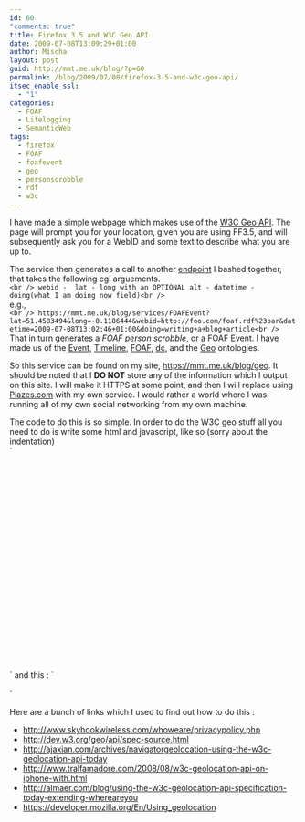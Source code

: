 ```yaml
---
id: 60
"comments: true"
title: Firefox 3.5 and W3C Geo API
date: 2009-07-08T13:09:29+01:00
author: Mischa
layout: post
guid: http://mmt.me.uk/blog/?p=60
permalink: /blog/2009/07/08/firefox-3-5-and-w3c-geo-api/
itsec_enable_ssl:
  - "1"
categories:
  - FOAF
  - Lifelogging
  - SemanticWeb
tags:
  - firefox
  - FOAF
  - foafevent
  - geo
  - personscrobble
  - rdf
  - w3c
---
```

I have made a simple webpage which makes use of the [W3C Geo API](http://dev.w3.org/geo/api/spec-source.html). The page will prompt you for your location, given you are using FF3.5, and will subsequently ask you for a WebID and some text to describe what you are up to.

The service then generates a call to another [endpoint](https://mmt.me.uk/blog/services/FOAFEvent) I bashed together, that takes the following cgi arguements.  
`<br />
webid -  lat - long with an OPTIONAL alt - datetime - doing(what I am doing now field)<br />
`  
e.g.,  
`<br />
https://mmt.me.uk/blog/services/FOAFEvent?lat=51.4583494&long=-0.1186444&webid=http://foo.com/foaf.rdf%23bar&datetime=2009-07-08T13:02:46+01:00&doing=writing+a+blog+article<br />
`  
That in turn generates a _FOAF person scrobble_, or a FOAF Event. I have made us of the [Event](http://purl.org/NET/c4dm/event.owl#), [Timeline](http://purl.org/NET/c4dm/timeline.owl#), [FOAF](http://xmlns.com/foaf/0.1/), [dc](http://purl.org/dc/elements/1.1/), and the [Geo](http://www.w3.org/2003/01/geo/wgs84_pos#) ontologies. 

So this service can be found on my site, <https://mmt.me.uk/blog/geo>. It should be noted that I **DO NOT** store any of the information which I output on this site. I will make it HTTPS at some point, and then I will replace using [Plazes.com](http://plazes.com/) with my own service. I would rather a world where I was running all of my own social networking from my own machine.

The code to do this is so simple. In order to do the W3C geo stuff all you need to do is write some html and javascript, like so (sorry about the indentation)  
`<br />
<script src="http://maps.google.com/maps?file=api&v=2&key=YOUR_API_KEY_HERE" type="text/javascript"></script><br />
<script type="text/javascript"><br />
        function load() {<br />
                navigator.geolocation.getCurrentPosition(showMap);<br />
        }<br />
      function showMap(position.coords) {<br />
                // (position.coords.latitude, position.coords.longitude).<br />
                if (GBrowserIsCompatible()) {<br />
                        var map = new GMap2(document.getElementById("map"));<br />
                        map.setCenter(new GLatLng(position.coords.latitude, position.coords.longitude), 13);<br />
                        var point = new GLatLng(position.coords.latitude, position.coords.longitude);<br />
                        map.addOverlay(new GMarker(point));<br />
                }<br />
        }<br />
</script><br />
<div id="map" style="width: 620px; height: 310px"></div><br />
`  
and this :  
`<br />
<body onload="load()" onunload="GUnload()"><br />
` 

Here are a bunch of links which I used to find out how to do this : 

  * <http://www.skyhookwireless.com/whoweare/privacypolicy.php> 
  * <http://dev.w3.org/geo/api/spec-source.html> 
  * <http://ajaxian.com/archives/navigatorgeolocation-using-the-w3c-geolocation-api-today> 
  * <http://www.tralfamadore.com/2008/08/w3c-geolocation-api-on-iphone-with.html> 
  * <http://almaer.com/blog/using-the-w3c-geolocation-api-specification-today-extending-whereareyou> 
  * <https://developer.mozilla.org/En/Using_geolocation>
